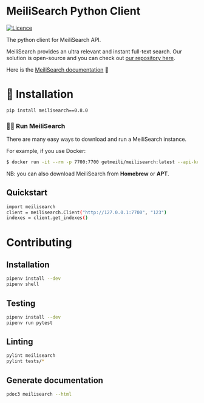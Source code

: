 # MeiliSearch Python Client

[![Licence](https://img.shields.io/badge/licence-MIT-blue.svg)](https://img.shields.io/badge/licence-MIT-blue.svg)

The python client for MeiliSearch API.

MeiliSearch provides an ultra relevant and instant full-text search. Our solution is open-source and you can check out [our repository here](https://github.com/meilisearch/MeiliDB).

Here is the [MeiliSearch documentation](https://docs.meilisearch.com/) 📖

# 🔧 Installation

```bash
pip install meilisearch==0.8.0
```

### 🏃‍♀️ Run MeiliSearch

There are many easy ways to download and run a MeiliSearch instance.</br>

For example, if you use Docker:
```bash
$ docker run -it --rm -p 7700:7700 getmeili/meilisearch:latest --api-key=apiKey
```

NB: you can also download MeiliSearch from **Homebrew** or **APT**.

## Quickstart
```bash
import meilisearch
client = meilisearch.Client("http://127.0.0.1:7700", "123")
indexes = client.get_indexes()
```

# Contributing

## Installation

```bash
pipenv install --dev
pipenv shell
```

## Testing

```bash
pipenv install --dev
pipenv run pytest
```

## Linting
```bash
pylint meilisearch
pylint tests/*
```

## Generate documentation
```bash
pdoc3 meilisearch --html
```
